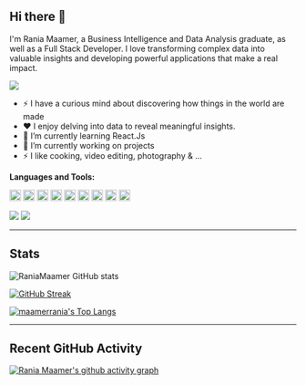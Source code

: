 ## Hi there 👋

I'm Rania Maamer, a Business Intelligence and Data Analysis graduate, as well as a Full Stack Developer. I love transforming complex data into valuable insights and developing powerful applications that make a real impact.

<a href="https://github.com/DenverCoder1/readme-typing-svg">
<img src="https://readme-typing-svg.herokuapp.com?lines=Data+Analyst;Full+Stack+Web+Developer&center=false&width=500&height=50">
</a>

- ⚡ I have a curious mind about discovering how things in the world are made
- ❤️ I enjoy delving into data to reveal meaningful insights.
- 🌱 I’m currently learning React.Js
- 🔭 I’m currently working on projects
- ⚡ I like cooking, video editing, photography & ... 

**Languages and Tools:** 

<code><img height="20" src="https://img.shields.io/badge/Python-FFD43B?style=for-the-badge&logo=python&logoColor=darkgreen"></code>
<code><img height="20" src="https://img.shields.io/badge/Jupyter-F37626.svg?&style=for-the-badge&logo=Jupyter&logoColor=white"></code>
<code><img height="20" src="https://img.shields.io/badge/Numpy-777BB4?style=for-the-badge&logo=numpy&logoColor=white"></code>
<code><img height="20" src="https://img.shields.io/badge/Pandas-176139?style=for-the-badge&logo=pandas&logoColor=white"></code>
<code><img height="20" src="https://img.shields.io/badge/PyTorch-000000?style=for-the-badge&logo=pytorch&logoColor=orange"></code>
<code><img height="20" src="https://img.shields.io/badge/R-276DC3?style=for-the-badge&logo=r&logoColor=white"></code>
<code><img height="20" src="https://img.shields.io/badge/Git-F05032?style=for-the-badge&logo=git&logoColor=white"></code>
<code><img height="20" src="https://img.shields.io/badge/scikit_learn-F7931E?style=for-the-badge&logo=scikit-learn&logoColor=white"></code>
<code><img height="20" src="https://img.shields.io/badge/PowerBI-F2C811?style=for-the-badge&logo=powerbi&logoColor=white"></code>


![](https://komarev.com/ghpvc/?username=maamerrania)
![](https://badges.pufler.dev/visits/maamerrania/raniamaamer?color=black&logo=github&style=flat-square)

---------------------------------------------------------------------------------------------------------------
## Stats

![RaniaMaamer GitHub stats](https://github-readme-stats.vercel.app/api?username=raniamaamer&show-icons=true&theme=radical)

[![GitHub Streak](https://streak-stats.demolab.com/?user=raniamaamer)](https://git.io/streak-stats)

[![maamerrania's Top Langs](https://github-readme-stats.vercel.app/api/top-langs/?username=raniamaamer&layout=compact&theme=radical)](https://github.com/anuraghazra/github-readme-stats)

---------------------------------------------------------------------------------------------------------------
## Recent GitHub Activity

[![Rania Maamer's github activity graph](https://github-readme-activity-graph.vercel.app/graph?username=raniamaamer&theme=react)](https://github.com/ashutosh00710/github-readme-activity-graph)
   
